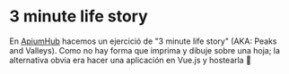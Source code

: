 # 3 minute life story

En [ApiumHub](https://apiumhub.com/) hacemos un ejercició de "3 minute life story" (AKA: Peaks and Valleys).
Como no hay forma que imprima y dibuje sobre una hoja; la alternativa obvia era hacer una aplicación en Vue.js y hostearla 🤷
